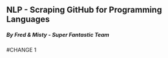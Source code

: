 ## NLP - Scraping GitHub for Programming Languages
##### By Fred & Misty - Super Fantastic Team 

#CHANGE 1
